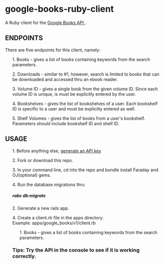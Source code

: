 # google-books-ruby-client

A Ruby client for the <a href='https://developers.google.com/books/docs/overview'> Google Books API <a>.
  
<h2>ENDPOINTS</h2>
There are five endpoints for this client, namely:
  <ul>1. Books - gives a list of books containing keywords from the search parameters.</ul>
  <ul>2. Downloads - similar to #1, however, search is limited to books that can be downloaded and accessed thru an ebook reader.</ul>
  <ul>3. Volume ID - gives a single book from the given volume ID. Since each volume ID is unique, is must be explicitly entered by the user.</ul>
  <ul>4. Bookshelves - gives the list of bookshelves of a user. Each bookshelf ID is specific to a user and must be explicitly entered as well.</ul>
  <ul>5. Shelf Volumes - gives the list of books from a user's bookshelf. Parameters should include bookshelf ID and shelf ID.</ul>
  
<h2>USAGE</h2>
<ul>1. Before anything else, <a href='https://cloud.google.com/docs/authentication/api-keys?visit_id=637652443905382742-2139937274&rd=1'> generate an API key<a></ul>
<ul>2. Fork or download this repo. </ul> 
<ul>3. In your command line, cd into the repo and bundle install Faraday and OJ(optional) gems.</ul>
  <ul>4. Run the database migrations thru <h5>rake db:migrate</h5></ul>
  
<ul>2. Generate a new rails app.</ul>

<ul>4. Create a client.rb file in the apps directory. 
  <div> Example: apps/google_books/v1/client.rb</div
</ul>
<ul>1. Books - gives a list of books containing keywords from the search parameters.</ul>

<h3>Tips: Try the API in the console to see if it is working correctly. </h3>
